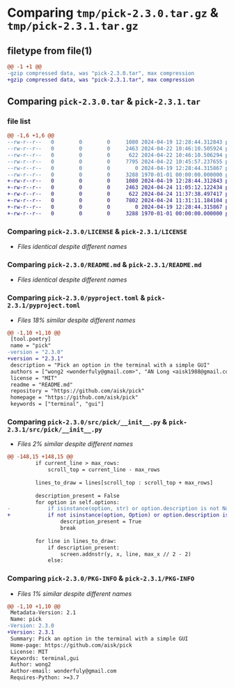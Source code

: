 # Comparing `tmp/pick-2.3.0.tar.gz` & `tmp/pick-2.3.1.tar.gz`

## filetype from file(1)

```diff
@@ -1 +1 @@
-gzip compressed data, was "pick-2.3.0.tar", max compression
+gzip compressed data, was "pick-2.3.1.tar", max compression
```

## Comparing `pick-2.3.0.tar` & `pick-2.3.1.tar`

### file list

```diff
@@ -1,6 +1,6 @@
--rw-r--r--   0        0        0     1080 2024-04-19 12:28:44.312843 pick-2.3.0/LICENSE
--rw-r--r--   0        0        0     2463 2024-04-22 10:46:10.505924 pick-2.3.0/README.md
--rw-r--r--   0        0        0      622 2024-04-22 10:46:10.506294 pick-2.3.0/pyproject.toml
--rw-r--r--   0        0        0     7795 2024-04-22 10:45:57.237655 pick-2.3.0/src/pick/__init__.py
--rw-r--r--   0        0        0        0 2024-04-19 12:28:44.315867 pick-2.3.0/src/pick/py.typed
--rw-r--r--   0        0        0     3288 1970-01-01 00:00:00.000000 pick-2.3.0/PKG-INFO
+-rw-r--r--   0        0        0     1080 2024-04-19 12:28:44.312843 pick-2.3.1/LICENSE
+-rw-r--r--   0        0        0     2463 2024-04-24 11:05:12.122434 pick-2.3.1/README.md
+-rw-r--r--   0        0        0      622 2024-04-24 11:37:38.497417 pick-2.3.1/pyproject.toml
+-rw-r--r--   0        0        0     7802 2024-04-24 11:31:11.184104 pick-2.3.1/src/pick/__init__.py
+-rw-r--r--   0        0        0        0 2024-04-19 12:28:44.315867 pick-2.3.1/src/pick/py.typed
+-rw-r--r--   0        0        0     3288 1970-01-01 00:00:00.000000 pick-2.3.1/PKG-INFO
```

### Comparing `pick-2.3.0/LICENSE` & `pick-2.3.1/LICENSE`

 * *Files identical despite different names*

### Comparing `pick-2.3.0/README.md` & `pick-2.3.1/README.md`

 * *Files identical despite different names*

### Comparing `pick-2.3.0/pyproject.toml` & `pick-2.3.1/pyproject.toml`

 * *Files 18% similar despite different names*

```diff
@@ -1,10 +1,10 @@
 [tool.poetry]
 name = "pick"
-version = "2.3.0"
+version = "2.3.1"
 description = "Pick an option in the terminal with a simple GUI"
 authors = ["wong2 <wonderfuly@gmail.com>", "AN Long <aisk1988@gmail.com>"]
 license = "MIT"
 readme = "README.md"
 repository = "https://github.com/aisk/pick"
 homepage = "https://github.com/aisk/pick"
 keywords = ["terminal", "gui"]
```

### Comparing `pick-2.3.0/src/pick/__init__.py` & `pick-2.3.1/src/pick/__init__.py`

 * *Files 2% similar despite different names*

```diff
@@ -148,15 +148,15 @@
         if current_line > max_rows:
             scroll_top = current_line - max_rows
 
         lines_to_draw = lines[scroll_top : scroll_top + max_rows]
 
         description_present = False
         for option in self.options:
-            if isinstance(option, str) or option.description is not None:
+            if not isinstance(option, Option) or option.description is not None:
                 description_present = True
                 break
 
         for line in lines_to_draw:
             if description_present:
                 screen.addnstr(y, x, line, max_x // 2 - 2)
             else:
```

### Comparing `pick-2.3.0/PKG-INFO` & `pick-2.3.1/PKG-INFO`

 * *Files 1% similar despite different names*

```diff
@@ -1,10 +1,10 @@
 Metadata-Version: 2.1
 Name: pick
-Version: 2.3.0
+Version: 2.3.1
 Summary: Pick an option in the terminal with a simple GUI
 Home-page: https://github.com/aisk/pick
 License: MIT
 Keywords: terminal,gui
 Author: wong2
 Author-email: wonderfuly@gmail.com
 Requires-Python: >=3.7
```

